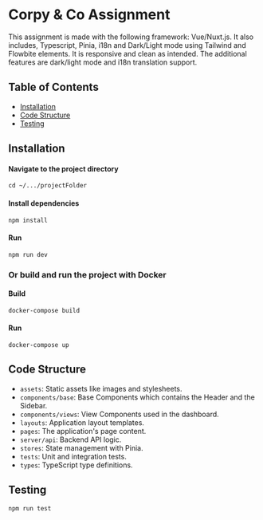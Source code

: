 # Corpy & Co Assignment

This assignment is made with the following framework: Vue/Nuxt.js. It also includes, Typescript, Pinia, i18n and Dark/Light mode using Tailwind and Flowbite elements. It is responsive and clean as intended. The additional features are dark/light mode and i18n translation support.

## Table of Contents

- [Installation](#installation)
- [Code Structure](#code-structure)
- [Testing](#testing)

## Installation

#### Navigate to the project directory
```
cd ~/.../projectFolder
```

#### Install dependencies
```
npm install
```

#### Run
```
npm run dev
```

### Or build and run the project with Docker

#### Build
```
docker-compose build
```

#### Run
```
docker-compose up
```

## Code Structure
- `assets`: Static assets like images and stylesheets.
- `components/base`: Base Components which contains the Header and the Sidebar.
- `components/views`: View Components used in the dashboard.
- `layouts`: Application layout templates.
- `pages`: The application's page content.
- `server/api`: Backend API logic.
- `stores`: State management with Pinia.
- `tests`: Unit and integration tests.
- `types`: TypeScript type definitions.

## Testing
```
npm run test
```